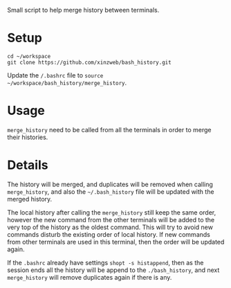 Small script to help merge history between terminals.

# Setup

```
cd ~/workspace
git clone https://github.com/xinzweb/bash_history.git
```

Update the `/.bashrc` file to `source ~/workspace/bash_history/merge_history`.

# Usage

`merge_history` need to be called from all the terminals in order to merge
their histories.

# Details

The history will be merged, and duplicates will be removed when calling
`merge_history`, and also the `~/.bash_history` file will be updated with the
merged history.

The local history after calling the `merge_history` still keep the same order,
however the new command from the other terminals will be added to the very top
of the history as the oldest command. This will try to avoid new commands
disturb the existing order of local history. If new commands from other
terminals are used in this terminal, then the order will be updated again.

If the `.bashrc` already have settings `shopt -s histappend`, then as
the session ends all the history will be append to the `./bash_history`, and
next `merge_history` will remove duplicates again if there is any.
